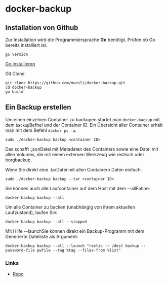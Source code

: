 # docker-backup

## Installation von Github

Zur Installation wird die Programmiersprache **Go** benötigt. Prüfen ob Go bereits installiert ist.

```
go version
```
[Go installieren](https://github.com/guggenbergerME/linux_codes/tree/main/Programme/Go)

Git Clone

```
git clone https://github.com/muesli/docker-backup.git
cd docker-backup
go build
```
## Ein Backup erstellen
Um einen einzelnen Container zu backupen startet man ```docker-backup``` mit dem ```backup```Befhel und der Container ID. 
Ein Übersicht aller Container erhält man mit dem Befehl ```docker ps -a```.
```
sudo ./docker-backup backup <container ID>
```
Das schafft .jsonDatei mit Metadaten des Containers sowie eine Datei mit allen Volumes, die mit einem externen Werkzeug wie restisch oder borgbackup.

Wenn Sie direkt eine .tarDatei mit allen Containern Daten einfach:
```
sudo ./docker-backup backup --tar <container ID>
```
Sie können auch alle Laufcontainer auf dem Host mit dem --allFahne:
```
docker-backup backup --all
```
Um alle Container zu backen (unabhängig von ihrem aktuellen Laufzustand), laufen Sie:
```
docker-backup backup --all --stopped
```
Mit Hilfe --launchSie können direkt ein Backup-Programm mit dem Generierte Dateiliste als Argument:
```
docker-backup backup --all --launch "restic -r /dest backup --password-file pwfile --tag %tag --files-from %list"
```



### Links
+ [Repo](https://github.com/muesli/docker-backup)
